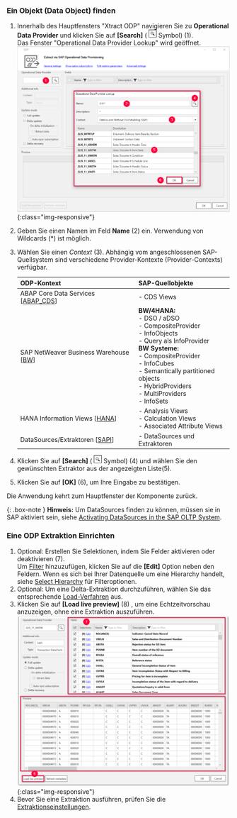 ### Ein Objekt (Data Object) finden

1. Innerhalb des Hauptfensters "Xtract ODP" navigieren Sie zu **Operational Data Provider** und klicken Sie auf **[Search]** ( ![magnifying-glass](/img/content/icons/magnifying-glass.png) Symbol) (1). <br>
Das Fenster "Operational Data Provider Lookup" wird geöffnet.
![Datasource Sales Document Item Data (2LIS_11_VAITM)](/img/content/odp/odp-datasource-2lis-11-vaitm-01.png){:class="img-responsive"}
2. Geben Sie einen Namen im Feld **Name** (2) ein. Verwendung von Wildcards (*) ist möglich.
3. Wählen Sie einen *Context* (3). Abhängig vom angeschlossenen SAP-Quellsystem sind verschiedene Provider-Kontexte (Provider-Contexts) verfügbar.
	
	ODP-Kontext | SAP-Quellobjekte |
	------------ |------------ |
	ABAP Core Data Services [[ABAP_CDS](./odp-abap-cds-views)]|- CDS Views |
	SAP NetWeaver Business Warehouse [[BW](./odp-bw-infoproviders)] |**BW/4HANA:**<br> - DSO / aDSO<br> - CompositeProvider<br> - InfoObjects <br> - Query als InfoProvider<br> **BW Systeme:**<br> - CompositeProvider<br> - InfoCubes<br> - Semantically partitioned objects<br> - HybridProviders<br> - MultiProviders<br> - InfoSets |
	HANA Information Views [[HANA](./odp-hana-views)] | - Analysis Views<br> - Calculation Views<br> - Associated Attribute Views |
	DataSources/Extraktoren [[SAPI](./odp-extractors)] | - DataSources und Extraktoren |
4. Klicken Sie auf **[Search]** ( ![magnifying-glass](/img/content/icons/magnifying-glass.png) Symbol) (4) und wählen Sie den gewünschten Extraktor aus der angezeigten Liste(5).
5. Klicken Sie auf **[OK]** (6), um Ihre Eingabe zu bestätigen.

Die Anwendung kehrt zum Hauptfenster der Komponente zurück.

{: .box-note }
**Hinweis:** Um DataSources finden zu können, müssen sie in SAP aktiviert sein, siehe [Activating DataSources in the SAP OLTP System](https://kb.theobald-software.com/sap/activating-datasource-in-the-SAP-OLTP-System).

### Eine ODP Extraktion Einrichten

1. Optional: Erstellen Sie Selektionen, indem Sie Felder aktivieren oder deaktivieren (7). <br>
Um [Filter](#selektion-und-filter) hinzuzufügen, klicken Sie auf die **[Edit]** Option neben den Feldern. 
Wenn es sich bei Ihrer Datenquelle um eine Hierarchy handelt, siehe [Select Hierarchy](./odp-extractors#select-hierarchy) für Filteroptionen.
2. Optional: Um eine Delta-Extraktion durchzuführen, wählen Sie das entsprechende [Load-Verfahren](#load-verfahren-update-mode) aus.
3. Klicken Sie auf **[Load live preview]** (8) , um eine Echtzeitvorschau anzuzeigen, ohne eine Extraktion auszuführen.
![Datasource Preview](/img/content/odp/odp-datasource-2lis-11-vaitm-02-preview.png){:class="img-responsive"}
4. Bevor Sie eine Extraktion ausführen, prüfen Sie die [Extraktionseinstellungen](./odp-settings).

